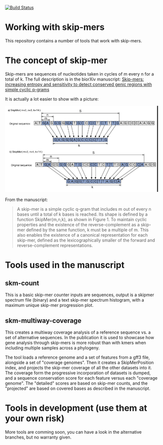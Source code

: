 [![Build Status](https://travis-ci.org/bioinfologics/skm-tools.svg?branch=master)](https://travis-ci.org/bioinfologics/skm-tools.svg?branch=master)

# Working with skip-mers

This repository contains a number of tools that work with skip-mers.

# The concept of skip-mer

Skip-mers are sequences of nucleotides taken in cycles of m every n for a total of k. The full description is in the biorXiv manuscript: [Skip-mers: increasing entropy and sensitivity to detect conserved genic regions with simple cyclic q-grams](http://www.biorxiv.org/content/early/2017/08/23/179960)

It is actually a lot easier to show with a picture:

![Definition image](definition.png?raw=true)

From the manuscript:

>A skip-mer is a simple cyclic q-gram that includes m out of every n bases until a total of k bases is reached. Its shape is defined by a function SkipMer(m,n,k), as shown in Figure 1. To maintain cyclic properties and the existence of the reverse-complement as a skip-mer defined by the same function, k must be a multiple of m. This also enables the existence of a canonical representation for each skip-mer, defined as the lexicographically smaller of the forward and reverse-complement representations.


# Tools used in the manuscript

## skm-count

This is a basic skip-mer counter inputs are sequences, output is a skipmer spectrum file (binary) and a text skip-mer
spectrum histogram, with a maximum unique skip-mer progression plot.


## skm-multiway-coverage

This creates a multiway coverage analysis of a reference sequence vs. a set of alternative sequences. In the publication
it is used to showcase how gene analysis through skip-mers is more robust than with kmers when
including multiple samples across a phylogeny.

The tool loads a reference genome and a set of features from a gff3 file, alongside a set of "coverage genomes". Then it creates a SkipMerPosition index, and projects the skip-mer coverage of all the other datasets into it. The coverage form the progressive incorporation of datasets is dumped, and a sequence conservation score for each feature versus each  "coverage genome". The "detailed" scores are based on skip-mer counts, and the "projected" are based on covered bases as described in the manuscript.


# Tools in development (use them at your own risk)

More tools are comming soon, you can have a look in the alternative branches, but no warranty given.
